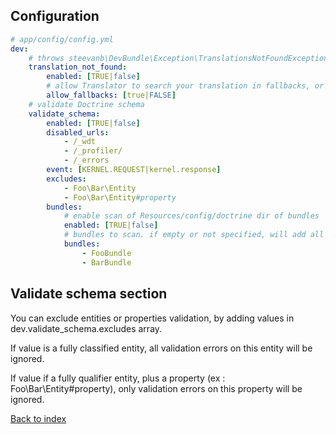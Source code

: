 Configuration
-------------

```yml
# app/config/config.yml
dev:
    # throws steevanb\DevBundle\Exception\TranslationsNotFoundException on translations not found
    translation_not_found:
        enabled: [TRUE|false]
        # allow Translator to search your translation in fallbacks, or not
        allow_fallbacks: [true|FALSE]
    # validate Doctrine schema
    validate_schema:
        enabled: [TRUE|false]
        disabled_urls:
            - /_wdt
            - /_profiler/
            - /_errors
        event: [KERNEL.REQUEST|kernel.response]
        excludes:
            - Foo\Bar\Entity
            - Foo\Bar\Entity#property
        bundles:
            # enable scan of Resources/config/doctrine dir of bundles
            enabled: [TRUE|false]
            # bundles to scan. if empty or not specified, will add all installed bundles
            bundles:
                - FooBundle
                - BarBundle
```

Validate schema section
-----------------------

You can exclude entities or properties validation, by adding values in dev.validate_schema.excludes array.

If value is a fully classified entity, all validation errors on this entity will be ignored.

If value if a fully qualifier entity, plus a property (ex : Foo\Bar\Entity#property),
only validation errors on this property will be ignored.

[Back to index](../../README.md)
